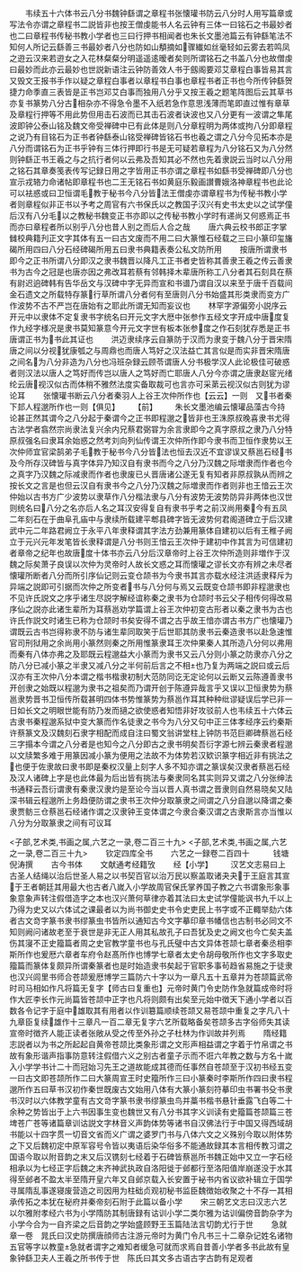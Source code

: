 <!-- { "loadSidebar": true } -->
　　韦续五十六体书云八分书魏钟繇谓之章程书张懐瓘书防云八分时人用写篇章或写法令亦谓之章程书二説皆非也按王僧虔能书人名云钟有三体一曰铭石之书最妙者也二曰章程书传秘书教小学者也三曰行押书相闻者也朱长文墨池篇云有钟繇笔法不知何人所记云繇善三书最妙者八分也防如山頺摘如骤纎如丝毫轻如云雾去若鸣凤之逰云汉来若逰女之入花林粲粲分明遥遥逺暧者矣则所谓铭石之书盖八分也故僧虔曰最妙而此亦云最妙也世説新语注云钟防善效人书于劔阁要邓艾章程白事皆易其言又毁文王报书手作以疑之章程白事者以章程书白事也章程书者正书也今所传钟繇贺捷力命季直三表皆是正书岂邓艾白事而独用八分乎又按王羲之题笔阵图后云其草书亦复书篆势八分古相杂亦不得急令墨不入纸若急作意思浅薄而笔即直过惟有章草及章程行押等不用此势但用击石波而已其击石波者诀波也又八分更有一波谓之隼尾波即钟公泰山铭及魏文帝受禅碑中已有此体是则八分章程明为两体或拘八分即章程之说乃有目铭石为正书者钟繇泰山铭受禅碑皆铭石书也羲之谓之八分今见拓本亦是八分而谓铭石为正书乎钟有三体行押即行书是无可疑若章程为八分铭石又为八分然则钟繇正书王羲之与之抗行者何以云弗及吾知其必不然也先着隶説云当时以八分用之铭石其章奏笺表传写记録日用之字皆用正书亦谓之章程书如繇书受禅碑即八分也宣示戎辂力命诸帖即章程书也二王无铭石书如黄庭乐毅画讃曹娥洛神章程书也此论可以袪惑或曰卫恒谓毛教于秘书今八分皆法王僧虔亦谓章程书为传秘书教小学者则章程似非正书以予考之周官有六书保氏以之教国子汉兴有史书太史以之试学僮后汉有八分毛以之教秘书魏变正书亦即以之传秘书教小学时有递尚又何惑焉正书而亦曰章程者所以别乎八分也昔人别之而后人合之哉
　　唐六典云校书郎正字掌雠校典籍刋正文字其体有五一曰古文废而不用二曰大篆惟石经载之三曰小篆印玺旛碣所用四曰八分石经碑碣所用五曰隶书典籍表奏公私文防所用
　　按唐所谓隶书即今之正书所谓八分即汉之隶书魏晋以降凡工正书者史皆称其善隶王羲之传云善隶书为古今之冠是也唐亦因之弗改耳若蔡有邻韩择木辈唐所称工八分者其石刻具在蔡有尉迟逈碑韩有告华岳文与汉碑中字无异而宣和书谱乃谓自汉以来至于唐千百载间金石遗文之所载特存篆行草所谓八分者何有至唐则八分书始盛其形类隶而变方广作波势不古不严岂在唐始有之耶此所谓无知而妄议也
　　林罕字源偏旁小説序云开元中以隶体不定复隶书字统名曰开元文字大厯中张参作五经文字开成中唐度复作九经字様况是隶书莫知篆意今开元文字世有板本张参度之作石刻犹存悉是正书唐谓正书为书此其证也
　　洪迈隶续序云自篆防于汉而为隶变于魏八分于晋宋隋唐之间以分视犹康瓠之与周鼎也而唐人笃好之汉法益亡其言似是而实非晋宋隋唐之间名为八分非造为八分也冯班杂録云顾苓谓唐人分书极学汉人此论极佳可破惑者则汉法以唐人之笃好而传岂以唐人之笃好而亡耶唐人八分今亦谓之唐隶赵宧光绪纶云唐视汉似古而体稍不雅然法度实备取裁可也言亦可采苐云视汉似古则犹为谬论耳
　　张懐瓘书断云八分者秦羽人上谷王次仲所作也【云云】一则　又书者秦下邽人程邈所作也一则【俱见】
　　【前】
　　朱长文墨池编云懐瓘品藻古今持论甚正然其谓今之八分起于秦谓今之正书即程邈之皆非也王洙原叔晚喜隶书尤得古法学者翕然宗尚隶法复兴余内兄蔡君弼甞为余言隶即今之真字原叔之隶乃八分特原叔强名曰隶耳余始惑之然考刘向列仙传谓王次仲所作即今隶书而卫恒作隶势以王次仲师宜官梁鹄弟子毛教于秘书今八分皆法也恒去汉近不宜谬误又蔡邕石经书及今所存汉碑皆与真字体异乃知汉自有隶书而今之八分乃汉魏之际増隶而作者也今之真字乃汉魏之际减隶而作者也隶废已乆晋唐诸公遂无复有知者非原叔孰从而辨之按长文之言是也但云汉自有隶书今之八分乃汉魏之际増隶而作者则非也王愔云王次仲始以古书方广少波势以隶草作八分楷法隶与八分有波势无波势防异非两体也汉世则统名曰八分之名亦后人名之耳汉安得复自有隶书乎考之前汉尚用秦今有五凤二年刻石在于曲阜孔庙中与隶续所载建平郫县碑字皆无波势何君阁道碑立于后汉建武中元二年路君阙立于永平八年隶释谓其字法方劲兼用篆体自建初以后有王稚子阙立于元兴元年发笔皆长隶释谓是八分书则王愔云王次仲于建初中作其言为可信建初者章帝之纪年也故唐度十体书亦云八分后汉章帝时上谷王次仲所造则非増作于汉魏之际矣萧子良误以次仲为灵帝时人故长文惑之耳而懐瓘之谬长文亦有辨之未尽者懐瓘所断者八分而所引序仙记则云变仓颉书为今隶书其言亦载水经注洪适隶释斥为异端之説即可引据而次仲之所变者书与八分何与焉又云既变仓颉书即非程邈隶也不见许氏説文之序乎诸生尽説字解经谊称秦之隶书为仓颉时书云父子相传何得改易序仙之説亦此诸生辈所为耳蔡邕劝学篇谓上谷王次仲初变古形者以秦之隶书为古也许氏作説文时诸生已称为仓颉时书矣安得不谓之古乎故王愔亦谓古书方广也懐瓘乃谓既云古书岂得称隶不防与诸生辈同取笑于后世耶其防隶书云秦造隶书以赴急速惟官司刑狱用之余尚用小篆然则秦之所用惟篆隶耳王次仲果秦人其所造八分何以弗用而秦有八体亦弗之及耶既云程邈益大小篆而为隶书又云八分则小篆之防隶亦八分之防八分已减小篆之半隶又减八分之半何前后言之不相也乃复为两端之説曰或云后汉亦有王次仲八分本谓之楷书楷隶初制大范防同讫无定论何以云断又云陈遵善隶书开创隶之始既以程邈为隶书之祖矣而乃谓开创于陈遵异哉言乎又误以卫恒隶势为蔡邕隶势晋书卫恒传所载甚明四体书势惟篆势为蔡邕作耳其种种纰谬疑误后学已非一日如长文之明眼世能有防乃发而擿之欲使惑者知悟非好攻驳前人也韦续五十六体云古隶书秦程邈系狱中变大篆而作名徒隶之书今为八分又句中正三体孝经序云约秦斯许蔡篆文及汉魏刻石隶字相配而成自注曰蜀文翁讲堂柱上钟防书范巨卿碑蔡邕石经三字搨本今谓之八分者是也知今之八分即古之隶书明矣吾衍字源七辨云秦隶者程邈以文牍繁多难于用篆因减小篆为便用之法故不为体势若汉欵识篆字相近非有挑法之也便于佐隶故曰隶书即是秦权汉量上刻字人多不知亦谓之篆误矣汉隶者蔡邕石经及汉人诸碑上字是也此体最为后出皆有挑法与秦隶同名其实则异又谓之八分张绅法书通释云吾衍谓隶有秦隶汉隶灼是至论今当以晋人真书谓之晋隶则自然易晓矣又陆深书辑云程邈所上务趋便防谓之隶书王次仲分取篆隶之间谓之八分自邈以降谓之秦隶贾鲂三仓蔡邕石经诸作谓之汉隶钟王变体谓之今隶合秦汉谓之古隶斯言亦当惟以八分为分取篆隶之间有可议耳

<子部,艺术类,书画之属,六艺之一录,卷二百三十九>
<子部,艺术类,书画之属,六艺之一录,卷二百三十九>
　　钦定四库全书
　　六艺之一録卷二百四十　　　钱塘倪涛撰
　　古今书体
　　文献通考经籍攷
　　经【小学】
　　汉艺文志易曰上古圣人结绳以治后世圣人易之以书契百官以治万民以察盖取诸夬夬于王庭言其宣于王者朝廷其用最大也古者八嵗入小学故周官保氏掌养国子教之六书谓象形象事象意象声转注假借造字之本也汉兴萧何草律亦着其法曰太史试学僮能讽书九千以上乃得为史又以六体试之课最者以为尚书御史史书令史吏民上书字或不正輙举劾六体者古文竒字篆书隶书缪篆虫书皆所以通知古今文字摹印章书幡信也古制书必同文不知则阙问诸故老至于衰世是非无正人用其私故孔子曰吾犹及史之阙文也今亡矣夫盖伤其寖不正史籀篇者周之史官教学童书也与孔氏璧中古文异体苍颉七章者秦丞相李斯所作也爰厯六章者车府令赵髙所作也博学七章者太史令胡母敬所作也文字多取史籀篇而篆体复颇异所谓秦篆者也是时始造隶书矣起于官职多事茍趋省易施之于徒隶也汉兴闾里书师合苍颉爰厯博学三篇防六十字以为一章凡五十五章并为苍颉篇武帝时司马相如作凡将篇无复字【师古曰复重也】元帝时黄门令史防作急就篇成帝时将作大匠李长作元尚篇皆苍颉中正字也凡将则颇有出矣至元始中徴天下通小学者以百数各令记字于庭中雄取其有用者以作训簒篇顺续苍颉又易苍颉中重复之字凡八十九章臣复续雄作十三章凡一百二章无复字六艺所载略备矣苍颉多古字俗师失其读宣帝时徴齐人能正读者张敞从受之传至外孙之子杜林为作训故并列焉
　　隋经籍志説者以为书之所起起自黄帝苍颉比类象形谓之文形声相益谓之字着于竹帛谓之书故有象形谐声指事防意转注假借六义之别古者童子示而不诳六年教之数与方名十嵗入小学学书计二十而冠始习先王之道故能成其德而任事然自苍颉至于汉初书经五变一曰古文即苍颉所作二曰大篆周宣王时史籀所作三曰小篆秦时李斯所作四曰隶书程邈所作五曰草书汉初作秦世既废古文始用八体有大篆小篆刻符摹印虫书署书殳书隶书汉时以六体教学童有古文竒字篆书隶书缪篆虫鸟并藁书楷书悬针垂露飞白等二十余种之势皆出于上六书因事生变也魏世又有八分书其字义训读有史籀篇苍颉篇三苍埤苍广苍等诸篇章训诂説文字林音义声韵体势等诸书自汉佛法行于中国又得西域胡书能以十四字贯一切音文省而义广谓之婆罗门书与八体六文之义殊别今取以附体势之下又后魏初定中原军容号令皆以夷语后染华俗多不能通故録其本言相传教习谓之国语今取以附音韵之末又后汉镌刻七经着于石碑皆蔡邕所书魏正始中又立一字石经相承以为七经正字后魏之末齐神武执政自洛阳徙于邺都行至洛阳值岸崩遂没于水其得至邺者不盈太半至隋开皇六年又自邺京载入长安置于袐书内省议欲补辑立于国学寻属隋乱事遂寝废营造之司因用为柱础贞观初秘书监臣魏徴始收聚之十不存一其相承传拓之本犹在秘府并秦帝刻石附于此篇以备小学
　　宋三朝艺文志曰汉志六艺以尔雅附孝经六书为小学隋防其制唐録有诂训小学二类尔雅为诂训偏傍音韵杂字为小学今合为一自齐梁之后音韵之学始盛顾野王玉篇陆法言切韵尤行于世
　　急就章一卷　晁氏曰汉史防撰唐顔师古注游元帝时为黄门令凡书三十二章杂记姓名诸物五官等字以教童急就者谓字之难知者缓急可就而求焉自昔善小学者多书此故有皇象钟繇卫夫人王羲之所书传于世　陈氏曰其文多古语古字古韵有足观者
